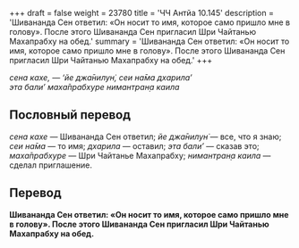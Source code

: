 +++
draft = false
weight = 23780
title = 'ЧЧ Антйа 10.145'
description = 'Шивананда Сен ответил: «Он носит то имя, которое само пришло мне в голову». После этого Шивананда Сен пригласил Шри Чайтанью Махапрабху на обед.'
summary = 'Шивананда Сен ответил: «Он носит то имя, которое само пришло мне в голову». После этого Шивананда Сен пригласил Шри Чайтанью Махапрабху на обед.'
+++

_сена кахе, — ‘йе джа̄нилун̇, сеи на̄ма дхарила’  
эта бали’ маха̄прабхуре нимантран̣а каила_

## Пословный перевод

_сена_ _кахе_ — Шивананда Сен ответил; _йе_ _джа̄нилун̇_ — все, что я знаю; _сеи_ _на̄ма_ — то имя; _дхарила_ — оставил; _эта_ _бали’_ — сказав это; _маха̄прабхуре_ — Шри Чайтанье Махапрабху; _нимантран̣а_ _каила_ — сделал приглашение.

## Перевод

**Шивананда Сен ответил: «Он носит то имя, которое само пришло мне в голову». После этого Шивананда Сен пригласил Шри Чайтанью Махапрабху на обед.**
